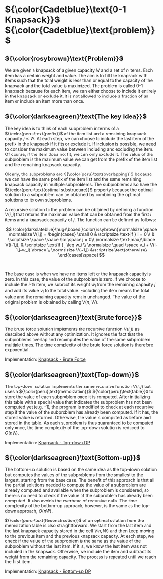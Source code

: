 # ${\color{Cadetblue}\text{0-1 Knapsack}}$ ${\color{Cadetblue}\text{problem}}$

## ${\color{rosybrown}\text{Problem}}$

We are given a knapsack of a given capacity $W$ and a set of $n$ items. Each item has a certain weight and value. The aim is to fill the knapsack with items such that the total weight is less than or equal to the capacity of the knapsack and the total value is maximized. The problem is called 0-1 knapsack because for each item, we can either choose to include it entirely in the knapsack or exclude it. It is not allowed to include a fraction of an item or include an item more than once.

## ${\color{darkseagreen}\text{The key idea}}$

The key idea is to think of each subproblem in terms of a ${\color{peru}\text{prefix}}$ of the item list and a remaining knapsack capacity $j \leq W$. At each step, we can choose to include the last item of the prefix in the knapsack if it fits or exclude it. If inclusion is possible, we need to consider the maximum value between including and excluding the item. Of course, if the item does not fit, we can only exclude it. The value of the subproblem is the maximum value we can get from the prefix of the item list and the remaining knapsack capacity.  

Clearly, the subproblems are ${\color{peru}\text{overlapping}}$ because we can have the same prefix of the item list and the same remaining knapsack capacity in multiple subproblems. The subproblems also have the ${\color{peru}\text{optimal substructure}}$ property because the optimal solution to a subproblem can be obtained by combining the optimal solutions to its own subproblems.

A recursive solution to the problem can be obtained by defining a function $V(i,j)$ that returns the maximum value that can be obtained from the first $i$ items and a knapsack capacity of $j$. The function can be defined as follows:
<br />

$$
\color{darkslateblue}\huge\boxed{\color{rosybrown}\normalsize \space
\normalsize V(i,j) = \begin{cases} \small 0 & \scriptsize \text{if } i = 0 \\
& \scriptsize \space \space \lor \space j = 0\\
\normalsize \text{max}\lbrace V(i-1,j), & \scriptsize \text{if } j \leq w_i \\
\normalsize \quad \space v_i + V(i-1,j-w_i) \rbrace  \\
\normalsize V(i-1,j) &\scriptsize \text{otherwise}
\end{cases}\space}
$$

<br />

The base case is when we have no items left or the knapsack capacity is zero. In this case, the value of the subproblem is zero. If we choose to include the $i$-th item, we subract its weight $w_i$ from the remaining capacity $j$ and add its value $v_i$ to the total value. Excluding the item means the total value and the remaining capacity remain unchanged. The value of the original problem is obtained by calling $V(n,W)$.

## ${\color{darkseagreen}\text{Brute force}}$

The brute force solution implements the recursive function $V(i,j)$ as described above without any optimization. It ignores the fact that the subproblems overlap and recomputes the value of the same subproblem multiple times. The time complexity of the brute force solution is therefore exponential.

Implementation: [Knapsack - Brute Force](https://github.com/pl3onasm/Algorithms/tree/main/algorithms/dynamic-programming/knapsack/knapsack-1.c)

## ${\color{darkseagreen}\text{Top-down}}$

The top-down solution implements the same recursive function $V(i,j)$ but uses a ${\color{peru}\text{memoization}}$ ${\color{peru}\text{table}}$ to store the value of each subproblem once it is computed. After initializing this table with a special value that indicates the subproblem has not been computed yet (e.g. -1), the program is modified to check at each recursive step if the value of the subproblem has already been computed. If it has, the stored value is returned. Otherwise, the value is computed as before and stored in the table. As each suproblem is thus guaranteed to be computed only once, the time complexity of the top-down solution is reduced to $O(nW)$.

Implementation: [Knapsack - Top-down DP](https://github.com/pl3onasm/Algorithms/tree/main/algorithms/dynamic-programming/knapsack/knapsack-2.c)

## ${\color{darkseagreen}\text{Bottom-up}}$

The bottom-up solution is based on the same idea as the top-down solution but computes the values of the subproblems from the smallest to the largest, starting from the base case. The benefit of this approach is that all the partial solutions needed to compute the value of a subproblem are already computed and available when the subproblem is considered, so there is no need to check if the value of the subproblem has already been computed. It also avoids the overhead of recursive calls. The time complexity of the bottom-up approach, however, is the same as the top-down approach, $O(nW)$.

${\color{peru}\text{Reconstruction}}$ of an optimal solution from the memoization table is also straightforward. We start from the last item and the last knapsack capacity stored in the cell $V(n,W)$ and then keep moving to the previous item and the previous knapsack capacity. At each step, we check if the value of the subproblem is the same as the value of the subproblem without the last item. If it is, we know the last item was not included in the knapsack. Otherwise, we include the item and subtract its weight from the remaining capacity. The process is repeated until we reach the first item.

Implementation: [Knapsack - Bottom-up DP](https://github.com/pl3onasm/Algorithms/tree/main/algorithms/dynamic-programming/knapsack/knapsack-3.c)
